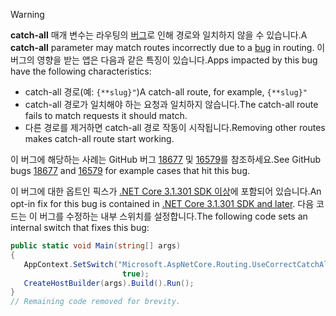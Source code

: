 > [!WARNING]
> <span data-ttu-id="3a0c5-101">**catch-all** 매개 변수는 라우팅의 [버그](https://github.com/dotnet/aspnetcore/issues/18677)로 인해 경로와 일치하지 않을 수 있습니다.</span><span class="sxs-lookup"><span data-stu-id="3a0c5-101">A **catch-all** parameter may match routes incorrectly due to a [bug](https://github.com/dotnet/aspnetcore/issues/18677) in routing.</span></span> <span data-ttu-id="3a0c5-102">이 버그의 영향을 받는 앱은 다음과 같은 특징이 있습니다.</span><span class="sxs-lookup"><span data-stu-id="3a0c5-102">Apps impacted by this bug have the following characteristics:</span></span>
>
> * <span data-ttu-id="3a0c5-103">catch-all 경로(예: `{**slug}"`)</span><span class="sxs-lookup"><span data-stu-id="3a0c5-103">A catch-all route, for example, `{**slug}"`</span></span>
> * <span data-ttu-id="3a0c5-104">catch-all 경로가 일치해야 하는 요청과 일치하지 않습니다.</span><span class="sxs-lookup"><span data-stu-id="3a0c5-104">The catch-all route fails to match requests it should match.</span></span>
> * <span data-ttu-id="3a0c5-105">다른 경로를 제거하면 catch-all 경로 작동이 시작됩니다.</span><span class="sxs-lookup"><span data-stu-id="3a0c5-105">Removing other routes makes catch-all route start working.</span></span>
>
> <span data-ttu-id="3a0c5-106">이 버그에 해당하는 사례는 GitHub 버그 [18677](https://github.com/dotnet/aspnetcore/issues/18677) 및 [16579](https://github.com/dotnet/aspnetcore/issues/16579)를 참조하세요.</span><span class="sxs-lookup"><span data-stu-id="3a0c5-106">See GitHub bugs [18677](https://github.com/dotnet/aspnetcore/issues/18677) and [16579](https://github.com/dotnet/aspnetcore/issues/16579) for example cases that hit this bug.</span></span>
>
> <span data-ttu-id="3a0c5-107">이 버그에 대한 옵트인 픽스가 [.NET Core 3.1.301 SDK 이상](https://dotnet.microsoft.com/download/dotnet-core/3.1)에 포함되어 있습니다.</span><span class="sxs-lookup"><span data-stu-id="3a0c5-107">An opt-in fix for this bug is contained in [.NET Core 3.1.301 SDK and later](https://dotnet.microsoft.com/download/dotnet-core/3.1).</span></span> <span data-ttu-id="3a0c5-108">다음 코드는 이 버그를 수정하는 내부 스위치를 설정합니다.</span><span class="sxs-lookup"><span data-stu-id="3a0c5-108">The following code sets an internal switch that fixes this bug:</span></span>
>
>```csharp
>public static void Main(string[] args)
>{
>    AppContext.SetSwitch("Microsoft.AspNetCore.Routing.UseCorrectCatchAllBehavior", 
>                          true);
>    CreateHostBuilder(args).Build().Run();
>}
>// Remaining code removed for brevity.
>```